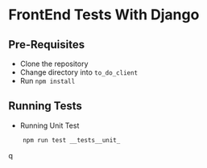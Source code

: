 # FrontEnd Tests With Django

## Pre-Requisites
- Clone the repository
- Change directory into `to_do_client`
- Run `npm install`

## Running Tests

- Running Unit Test
```bash
    npm run test __tests__unit_
```

q